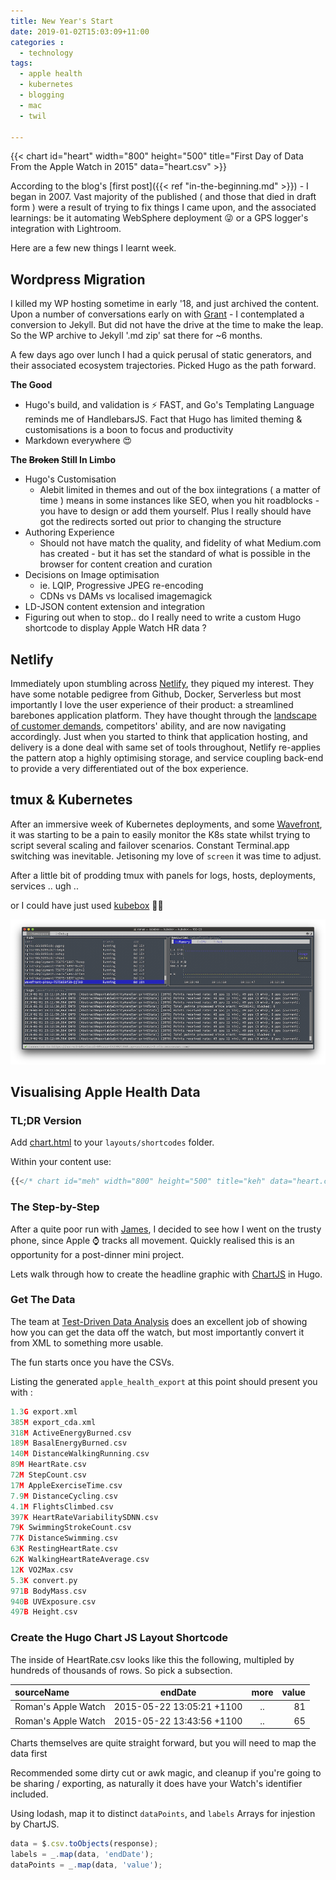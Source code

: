 ```yaml
---
title: New Year's Start
date: 2019-01-02T15:03:09+11:00
categories :
  - technology
tags:
  - apple health
  - kubernetes
  - blogging
  - mac
  - twil

---
```


{{< chart id="heart" width="800" height="500" title="First Day of Data From the Apple Watch in 2015" data="heart.csv" >}}

According to the blog's [first post]({{< ref "in-the-beginning.md" >}}) - I began in 2007. Vast majority of the published ( and those that died in draft form ) were a result of trying to fix things I came upon, and the associated learnings: be it automating WebSphere deployment 😜 or a GPS logger's integration with Lightroom.

Here are a few new things I learnt week.

## Wordpress Migration 
I killed my WP hosting sometime in early '18, and just archived the content. Upon a number of conversations early on with [Grant](https://twitter.com/grantorchard) - I contemplated a conversion to Jekyll. But did not have the drive at the time to make the leap. So the WP archive to Jekyll '.md zip' sat there for ~6 months.

A few days ago over lunch I had a quick perusal of static generators, and their associated ecosystem trajectories. Picked Hugo as the path forward.

**The Good**

- Hugo's build, and validation is ⚡️ FAST, and Go's Templating Language reminds me of HandlebarsJS. Fact that Hugo has limited theming & customisations is a boon to focus and productivity
- Markdown everywhere 😍

**The ~~Broken~~ Still In Limbo**

- Hugo's Customisation
  - Alebit limited in themes and out of the box iintegrations ( a matter of time ) means in some instances like SEO, when you hit roadblocks - you have to design or add them yourself. Plus I really should have got the redirects sorted out prior to changing the structure
- Authoring Experience
  - Should not have match the quality, and fidelity of what Medium.com has created - but it has set the standard of what is possible in the browser for content creation and curation
- Decisions on Image optimisation
  - ie. LQIP, Progressive JPEG re-encoding
  - CDNs vs DAMs vs localised imagemagick
- LD-JSON content extension and integration
- Figuring out when to stop.. do I really need to write a custom Hugo shortcode to display Apple Watch HR data ?

## Netlify

Immediately upon stumbling across [Netlify](https://netlify.com), they piqued my interest. They have some notable pedigree from Github, Docker, Serverless but most importantly I love the user experience of their product: a streamlined barebones application platform. They have thought through the [landscape of customer demands](https://medium.com/netlify/how-netlifys-deploying-and-routing-infrastructure-works-c90adbde3b8d), competitors' ability, and are now navigating accordingly. Just when you started to think that application hosting, and delivery is a done deal with same set of tools throughout, Netlify re-applies the pattern atop a highly optimising storage, and service coupling back-end to provide a very differentiated out of the box experience. 

## tmux & Kubernetes

After an immersive week of Kubernetes deployments, and some [Wavefront](http://wavefront.com), it was starting to be a pain to easily monitor the K8s state whilst trying to script several scaling and failover scenarios. Constant Terminal.app switching was inevitable. Jetisoning my love of `screen` it was time to adjust.

After a little bit of prodding tmux with panels for logs, hosts, deployments, services .. ugh ..

or I could have just used [kubebox](https://github.com/astefanutti/kubebox) 🤷‍♂️

![](kubebox.png)

## Visualising Apple Health Data

### TL;DR Version

Add [chart.html](https://gist.github.com/romant/e7262a5b9e2f3b9e2bc0ac8c46a1282e) to your `layouts/shortcodes` folder.

Within your content use:

```js
{{</* chart id="meh" width="800" height="500" title="keh" data="heart.csv" */>}}
```

### The Step-by-Step

After a quite poor run with [James](https://twitter.com/james65535), I decided to see how I went on the trusty phone, since Apple ⌚ tracks all movement. Quickly realised this is an opportunity for a post-dinner mini project.

Lets walk through how to create the headline graphic with [ChartJS](https://www.chartjs.org/) in Hugo.

### Get The Data

The team at [Test-Driven Data Analysis](http://www.tdda.info/in-defence-of-xml-exporting-and-analysing-apple-health-data) does an excellent job of showing how you can get the data off the watch, but most importantly convert it from XML to something more usable.

The fun starts once you have the CSVs.

Listing the generated `apple_health_export` at this point should present you with :

```c
1.3G export.xml
385M export_cda.xml
318M ActiveEnergyBurned.csv
189M BasalEnergyBurned.csv
140M DistanceWalkingRunning.csv
89M HeartRate.csv
72M StepCount.csv
17M AppleExerciseTime.csv
7.9M DistanceCycling.csv
4.1M FlightsClimbed.csv
397K HeartRateVariabilitySDNN.csv
79K SwimmingStrokeCount.csv
77K DistanceSwimming.csv
63K RestingHeartRate.csv
62K WalkingHeartRateAverage.csv
12K VO2Max.csv
5.3K convert.py
971B BodyMass.csv
940B UVExposure.csv
497B Height.csv
```

### Create the Hugo Chart JS Layout Shortcode

The inside of HeartRate.csv looks like this the following, multipled by hundreds of thousands of rows. So pick a subsection.

| sourceName | endDate | more | value
| :------------ | :-------------: | :-------------:| ------------: |
| Roman's Apple Watch      | 2015-05-22 13:05:21 +1100 | .. |       81 |
| Roman's Apple Watch      |    2015-05-22 13:43:56 +1100 | .. |         65 |

Charts themselves are quite straight forward, but you will need to map the data first

Recommended some dirty cut or awk magic, and cleanup if you're going to be sharing / exporting, as naturally it does have your Watch's identifier included.

Using lodash, map it to distinct `dataPoints`, and `labels` Arrays for injestion by ChartJS.

```js
data = $.csv.toObjects(response);
labels = _.map(data, 'endDate');
dataPoints = _.map(data, 'value');
```